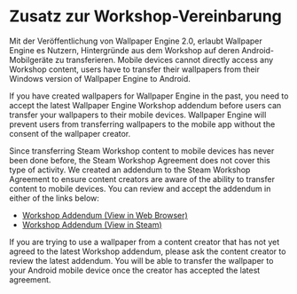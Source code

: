 # Zusatz zur Workshop-Vereinbarung

Mit der Veröffentlichung von Wallpaper Engine 2.0, erlaubt Wallpaper Engine es Nutzern, Hintergründe aus dem Workshop auf deren Android-Mobilgeräte zu transferieren. Mobile devices cannot directly access any Workshop content, users have to transfer their wallpapers from their Windows version of Wallpaper Engine to Android.

If you have created wallpapers for Wallpaper Engine in the past, you need to accept the latest Wallpaper Engine Workshop addendum before users can transfer your wallpapers to their mobile devices. Wallpaper Engine will prevent users from transferring wallpapers to the mobile app without the consent of the wallpaper creator.

Since transferring Steam Workshop content to mobile devices has never been done before, the Steam Workshop Agreement does not cover this type of activity. We created an addendum to the Steam Workshop Agreement to ensure content creators are aware of the ability to transfer content to mobile devices. You can review and accept the addendum in either of the links below:

* [Workshop Addendum (View in Web Browser)](https://store.steampowered.com/workshopeula/431960/)
* <a href="steam://url/WorkshopEula/431960/">Workshop Addendum (View in Steam)</a>

If you are trying to use a wallpaper from a content creator that has not yet agreed to the latest Workshop addendum, please ask the content creator to review the latest addendum. You will be able to transfer the wallpaper to your Android mobile device once the creator has accepted the latest agreement.